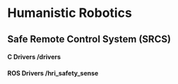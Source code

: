 # Humanistic Robotics
## Safe Remote Control System (SRCS)

#### C Drivers /drivers
#### ROS Drivers /hri_safety_sense
